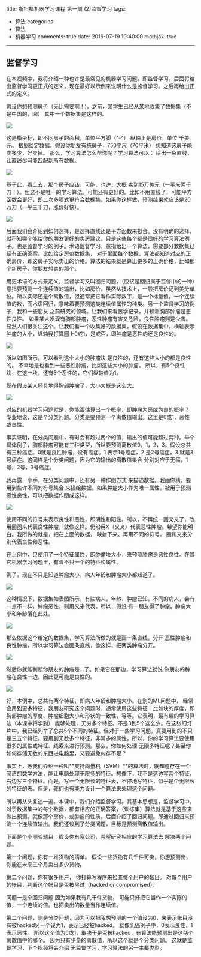 title: 斯坦福机器学习课程 第一周 (2)监督学习
tags:
  - 算法
categories:
  - 算法
  - 机器学习
comments: true
date: 2016-07-19 10:40:00
mathjax: true
---

## 监督学习

在本视频中，我将介绍一种也许是最常见的机器学习问题。即监督学习。后面将给出监督学习更正式的定义，现在最好以示例来说明什么是监督学习。之后再给出正式的定义。

假设你想预测房价（无比需要啊！)，之前，某学生已经从某地收集了数据集（不是中国的，囧） 其中一个数据集是这样的。

![](/img/16_07_19/001.png)

 这是横坐标，即不同房子的面积，单位平方脚（^-^） 纵轴上是房价，单位 千美元。 根据给定数据，假设你朋友有栋房子，750平尺（70平米） 想知道这房子能卖多少，好卖掉。 那么，学习算法怎么帮你呢？学习算法可以： 绘出一条直线，让直线尽可能匹配到所有数据。 

![](/img/16_07_19/002.png)
 
基于此，看上去，那个房子应该、可能、也许、大概 卖到15万美元（一平米两千刀！）。但这不是唯一的学习算法。可能还有更好的。比如不用直线了，可能平方函数会更好，即二次多项式更符合数据集。如果你这样做，预测结果就应该是20万刀（一平三千刀，涨价好快）。

![](/img/16_07_19/003.png)
 
后面我们会介绍到如何选择，是选择直线还是平方函数来拟合。没有明确的选择，就不知哪个能给你的朋友更好的卖房建议。只是这些每个都是很好的学习算法例子。也是监督学习的例子。术语监督学习，意指给出一个算法，需要部分数据集已经有正确答案。比如给定房价数据集， 对于里面每个数据，算法都知道对应的正确房价，即这房子实际卖出的价格。算法的结果就是算出更多的正确价格，比如那个新房子，你朋友想卖的那个。

用更术语的方式来定义，监督学习又叫回归问题，（应该是回归属于监督中的一种）意指要预测一个连续值的输出，比如房价。虽然从技术上，一般把房价记到美分单位。所以实际还是个离散值，但通常把它看作实际数字，是一个标量值，一个连续值的数，而术语回归，意味着要预测这类连续值属性的种类。另一个监督学习的例子，我和一些朋友 之前研究的领域。让我们来看医学记录，并预测胸部肿瘤是恶性良性。 如果某人发现有胸部肿瘤，恶性肿瘤有害又危险，良性肿瘤则是少害。 显然人们很关注这个。让我们看一个收集好的数据集，假设在数据集中，横轴表示肿瘤的大小，纵轴我打算圈上0或1，是或否，即肿瘤是恶性的还是良性的。

![](/img/16_07_19/004.png)

所以如图所示，可以看到这个大小的肿瘤块 是良性的，还有这些大小的都是良性的。 不幸地是也看到一些恶性肿瘤，比如这些大小的肿瘤。 所以，有5个良性块，在这一块，还有5个恶性的，它们纵轴值为1。

现在假设某人杯具地得胸部肿瘤了，大小大概是这么大。

![](/img/16_07_19/005.png)

对应的机器学习问题就是，你能否估算出一个概率，即肿瘤为恶或为良的概率？ 专业地说，这是个分类问题。分类是要预测一个离散值输出。这里是0或1，恶性或良性。

事实证明，在分类问题中，有时会有超过两个的值，输出的值可能超过两种。举个具体例子，胸部肿瘤可能有三种类型，所以要预测离散值0，1，2，3。假设总共有三种癌症。0就是良性肿瘤，没有癌症。1 表示1号癌症，2 是2号癌症，3 就是3号癌症。这同样是个分类问题，因为它的输出的离散值集合 分别对应于无癌，1号，2号，3号癌症。

我再露一小手，在分类问题中，还有另一种作图方式 来描述数据。我画你猜。要用到些许不同的符号集合 来描绘数据。如果肿瘤大小作为唯一属性，被用于预测恶性良性，可以把数据作图成这样。

![](/img/16_07_19/006.png)

使用不同的符号来表示良性和恶性，即阴性和阳性。所以，不再统一画叉叉了，改用圈圈来代表良性肿瘤，就像这样。仍沿用X（叉叉）代表恶性肿瘤。希望你能明白。我所做的就是，把在上面的数据， 映射下来。再用不同的符号， 圈和叉来分别代表良性和恶性。

在上例中，只使用了一个特征属性，即肿瘤块大小，来预测肿瘤是恶性良性。在其它机器学习问题里，有着不只一个的特征和属性。

例子，现在不只是知道肿瘤大小，病人年龄和肿瘤大小都知道了。

![](/img/16_07_19/007.png)

这种情况下，数据集如表图所示，有些病人，年龄、肿瘤已知，不同的病人，会有一点不一样，肿瘤恶性，则用叉来代表。所以，假设 有一朋友得了肿瘤。肿瘤大小和年龄落在此处。

![](/img/16_07_19/008.png)

那么依据这个给定的数据集，学习算法所做的就是画一条直线，分开 恶性肿瘤和良性肿瘤，所以学习算法会画条直线，像这样，把两类肿瘤分开。

![](/img/16_07_19/009.png)

然后你就能判断你朋友的肿瘤是...了。如果它在那边，学习算法就说 你朋友的肿瘤在良性一边，因此更可能是良性的。

![](/img/16_07_19/010.png)

好，本例中，总共有两个特征，即病人年龄和肿瘤大小。在别的ML问题中， 经常会用到更多特征，我朋友研究这个问题时，通常使用这些特征：比如块的厚度，即胸部肿瘤的厚度、肿瘤细胞大小和形状的一致性，等等。它表明，最有趣的学习算法（本课中将学到） 能够处理，无穷多个特征。不是3到5个这么少。在这张幻灯片中，我已经列举了总共5个不同的特征。但对于一些学习问题，真要用到的不只是三五个特征，要用到无数多个特征，非常多的属性，所以，你的学习算法要使用很多的属性或特征、线索来进行预测。那么，你如何处理 无限多特征呢？甚至你如何存储无数的东西进电脑里，又要避免内存不足？

事实上，等我们介绍一种叫**支持向量机（SVM）**的算法时，就知道存在一个简洁的数学方法，能让电脑处理无限多的特征。想像下，我不是这边写两个特征，右边写三个特征。而是，写一个无限长的特征表，不停地写特征，似乎是个无限长的特征的表。但是，我们也有能力设计一个算法来处理这个问题。

所以再从头复述一遍。本课中，我们介绍监督学习。其基本思想是，监督学习中，对于数据集中的每个数据，都有相应的正确答案，（训练集）算法就是基于这些来做出预测。就像那个房价，或肿瘤的性质。后面介绍了回归问题。即通过回归来预测一个连续值输出。我们还谈到了分类问题，目标是预测离散值输出。

下面是个小测验题目：假设你有家公司，希望研究相应的学习算法去 解决两个问题。

第一个问题，你有一堆货物的清单。 假设一些货物有几千件可卖，你想预测出，你能在未来三个月卖出多少货物。 

第二个问题，你有很多用户， 你打算写程序来检查每个用户的帐目。 对每个用户的帐目，判断这个帐目是否被黑过（hacked or compromised）。

问题一是个回归问题 因为如果我有几千件货物， 可能只好把它当作一个实际的值，一个连续的值。也把卖出的数量当作连续值。

第二个问题，则是分类问题，因为可以把我想预测的一个值设为0，来表示账目没有被hacked另一个设为1，表示已经被hacked。 就像乳癌例子中，0表示良性，1表示恶性。 所以这个值为0或1，取决于是否被hacked，有算法能预测出是这两个离散值中的哪个。 因为只有少量的离散值，所以这个就是个分类问题。 这就是监督学习，下个视频将会介绍 无监督学习，学习算法的另一主要类型。 